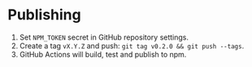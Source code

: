 # Publishing

1. Set `NPM_TOKEN` secret in GitHub repository settings.
2. Create a tag `vX.Y.Z` and push: `git tag v0.2.0 && git push --tags`.
3. GitHub Actions will build, test and publish to npm.
